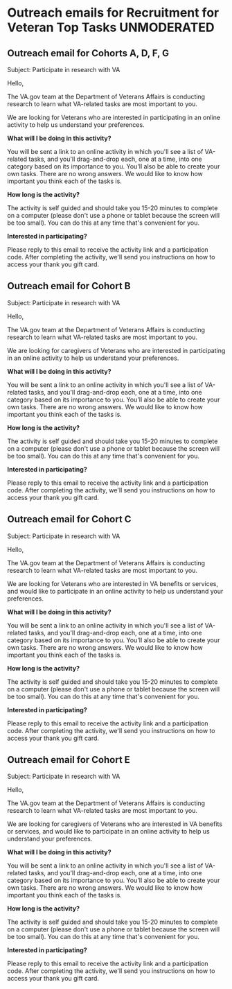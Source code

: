# Outreach emails for Recruitment for Veteran Top Tasks UNMODERATED 

## Outreach email for Cohorts A, D, F, G

Subject: Participate in research with VA

Hello,

The VA.gov team at the Department of Veterans Affairs is conducting research to learn what VA-related tasks are most important to you.

We are looking for Veterans who are interested in participating in an online activity to help us understand your preferences.

**What will I be doing in this activity?**

You will be sent a link to an online activity in which you'll see a list of VA-related tasks, and you'll drag-and-drop each, one at a time, into one category based on its importance to you. You'll also be able to create your own tasks. There are no wrong answers. We would like to know how important you think each of the tasks is.

**How long is the activity?**

The activity is self guided and should take you 15-20 minutes to complete on a computer (please don't use a phone or tablet because the screen will be too small). You can do this at any time that's convenient for you.

**Interested in participating?** 

Please reply to this email to receive the activity link and a participation code. After completing the activity, we'll send you instructions on how to access your thank you gift card.

## Outreach email for Cohort B

Subject: Participate in research with VA

Hello,

The VA.gov team at the Department of Veterans Affairs is conducting research to learn what VA-related tasks are most important to you.

We are looking for caregivers of Veterans who are interested in participating in an online activity to help us understand your preferences.

**What will I be doing in this activity?** 

You will be sent a link to an online activity in which you'll see a list of VA-related tasks, and you'll drag-and-drop each, one at a time, into one category based on its importance to you. You'll also be able to create your own tasks. There are no wrong answers. We would like to know how important you think each of the tasks is.

**How long is the activity?** 

The activity is self guided and should take you 15-20 minutes to complete on a computer (please don't use a phone or tablet because the screen will be too small). You can do this at any time that's convenient for you.

**Interested in participating?** 

Please reply to this email to receive the activity link and a participation code. After completing the activity, we'll send you instructions on how to access your thank you gift card.

## Outreach email for Cohort C

Subject: Participate in research with VA

Hello,

The VA.gov team at the Department of Veterans Affairs is conducting research to learn what VA-related tasks are most important to you.

We are looking for Veterans who are interested in VA benefits or services, and would like to participate in an online activity to help us understand your preferences. 

**What will I be doing in this activity?** 

You will be sent a link to an online activity in which you'll see a list of VA-related tasks, and you'll drag-and-drop each, one at a time, into one category based on its importance to you. You'll also be able to create your own tasks. There are no wrong answers. We would like to know how important you think each of the tasks is.

**How long is the activity?** 

The activity is self guided and should take you 15-20 minutes to complete on a computer (please don't use a phone or tablet because the screen will be too small). You can do this at any time that's convenient for you.

**Interested in participating?** 

Please reply to this email to receive the activity link and a participation code. After completing the activity, we'll send you instructions on how to access your thank you gift card.

## Outreach email for Cohort E

Subject: Participate in research with VA

Hello,

The VA.gov team at the Department of Veterans Affairs is conducting research to learn what VA-related tasks are most important to you.

We are looking for caregivers of Veterans who are interested in VA benefits or services, and would like to participate in an online activity to help us understand your preferences. 

**What will I be doing in this activity?** 

You will be sent a link to an online activity in which you'll see a list of VA-related tasks, and you'll drag-and-drop each, one at a time, into one category based on its importance to you. You'll also be able to create your own tasks. There are no wrong answers. We would like to know how important you think each of the tasks is.

**How long is the activity?** 

The activity is self guided and should take you 15-20 minutes to complete on a computer (please don't use a phone or tablet because the screen will be too small). You can do this at any time that's convenient for you.

**Interested in participating?** 

Please reply to this email to receive the activity link and a participation code. After completing the activity, we'll send you instructions on how to access your thank you gift card.
